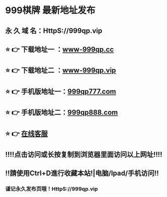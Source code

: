 # 999棋牌 最新地址发布 
## 永 久 域 名：HttpS://999qp.vip
## ⭐️ 👉 下载地址一 ：<a href="http://www-999qp.cc">www-999qp.cc</a>
## ⭐️ 👉 下载地址二 ：<a href="http://www-999qp.vip">www-999qp.vip</a>
## ⭐️ 👉 手机版地址一：<a href="http://www.999qp777.com">999qp777.com</a>
## ⭐️ 👉 手机版地址二：<a href="http://www.999qp888.com">999qp888.com</a>
## ⭐️ 👉  <a href="https://www.999qpkf.com">在线客服</a>
## ‼️‼️点击访问或长按复制到浏览器里面访问以上网址‼️‼️
## ‼️請使用Ctrl+D進行收藏本站!|电脑/Ipad/手机访问‼️
### 谨记永久发布页哦！HttpS://999qp.vip
